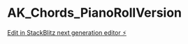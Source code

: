 # AK_Chords_PianoRollVersion

[Edit in StackBlitz next generation editor ⚡️](https://stackblitz.com/~/github.com/Fritsl/AK_Chords_PianoRollVersion)